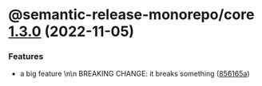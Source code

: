 # @semantic-release-monorepo/core [1.3.0](https://github.com/bubkoo/semantic-release-monorepo/compare/@semantic-release-monorepo/core@1.2.17...@semantic-release-monorepo/core@1.3.0) (2022-11-05)


### Features

* a big feature \n\n BREAKING CHANGE: it breaks something ([856165a](https://github.com/bubkoo/semantic-release-monorepo/commit/856165afe3188c185f5111dad0c049ba8a1b9e6c))
